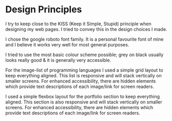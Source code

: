 # Design Principles

I try to keep close to the KISS (Keep it Simple, Stupid) principle when designing my web pages. I tried to convey this in the design choices I made. 

I chose the google roboto font family. It is a personal favourite font of mine and I believe it works very well for most general purposes.

I tried to use the most basic colour scheme possible; grey on black usually looks really good & it is generally very accessible. 

For the image-list of programming languages I used a simple grid layout to keep everything aligned. This list is responsive and will stack vertically on smaller screens. For enhanced accessibility, there are hidden elements which provide text descriptions of each image/link for screen readers.

I used a simple flexbox layout for the portfolio section to keep everything aligned. This section is also responsive and will stack vertically on smaller screens. For enhanced accessibility, there are hidden elements which provide text descriptions of each image/link for screen readers.
